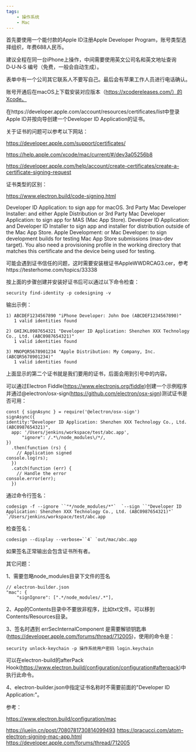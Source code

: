 ```yaml
---
tags:
    - 操作系统
    - Mac
---
```


首先要使用一个能付款的Apple ID注册Apple Developer Program，账号类型选择组织，年费688人民币。

建议全程在同一台iPhone上操作，中间需要使用英文公司名和英文地址查询D‑U‑N‑S 编号（免费，一般会自动生成）。

表单中有一个公司其它联系人不要写自己。最后会有苹果工作人员进行电话确认。



账号开通后在macOS上下载安装对应版本（https://xcodereleases.com/）的Xcode。

在https://developer.apple.com/account/resources/certificates/list中登录Apple ID并按向导创建一个Developer ID Application的证书。

关于证书的问题可以参考以下网站：

https://developer.apple.com/support/certificates/

https://help.apple.com/xcode/mac/current/#/dev3a05256b8

https://developer.apple.com/help/account/create-certificates/create-a-certificate-signing-request



证书类型的区别：

https://www.electron.build/code-signing.html

Developer ID Application: to sign app for macOS.
3rd Party Mac Developer Installer: and either Apple Distribution or 3rd Party Mac Developer Application: to sign app for MAS (Mac App Store).
Developer ID Application: and Developer ID Installer to sign app and installer for distribution outside of the Mac App Store.
Apple Development: or Mac Developer: to sign development builds for testing Mac App Store submissions (mas-dev target). You also need a provisioning profile in the working directory that matches this certificate and the device being used for testing.



可能会遇到证书信任的问题，这时需要安装根证书AppleWWDRCAG3.cer，参考https://testerhome.com/topics/33338



按上面的步骤创建并安装好证书后可以通过以下命令检查：

```
security find-identity -p codesigning -v
```

输出示例：

```
1) ABCDEF1234567890 "iPhone Developer: John Doe (ABCDEF1234567890)"
   1 valid identities found
 
2) GHIJKL0987654321 "Developer ID Application: Shenzhen XXX Technology Co., Ltd. (ABC0987654321)"
   1 valid identities found
 
3) MNOPQR5678901234 "Apple Distribution: My Company, Inc. (ABCQR5678901234)"
   1 valid identities found
```

上面显示的第二个证书就是我们要用的证书，后面会用到引号中的内容。



可以通过Electron Fiddle(https://www.electronjs.org/fiddle)创建一个示例程序并通过@electron/osx-sign(https://github.com/electron/osx-sign)测试证书是否可用：

```
const { signAsync } = require('@electron/osx-sign')
signAsync({
identity:"Developer ID Application: Shenzhen XXX Technology Co., Ltd. (ABC0987654321)",
  app: '/Users/jenkins/workspace/test/abc.app',
      "ignore": /.*\/node_modules\/*/,
})
  .then(function (rs) {
    // Application signed
console.log(rs);
  })
  .catch(function (err) {
    // Handle the error
console.error(err);
  })
```

通过命令行签名：

```
codesign -f --ignore ``"*/node_modules/*"`  `--sign ``"Developer ID Application: Shenzhen XXX Technology Co., Ltd. (ABC0987654321)"`  `/Users/jenkins/workspace/test/abc.app
```

检查签名：

```
codesign --display --verbose=``4` `out/mac/abc.app
```

如果签名正常输出会包含证书所有者。



其它问题：

1、需要忽略node_modules目录下文件的签名

```
// electron-builder.json
"mac": {
    "signIgnore": [".*/node_modules/.*"],
```

2、App的Contents目录中不要放非程序，比如txt文件。可以移到Contents/Resources目录。

3、签名时遇到 errSecInternalComponent 是需要解锁钥匙串(https://developer.apple.com/forums/thread/712005)，使用的命令是：

```
security unlock-keychain -p 操作系统用户密码 login.keychain
```

可以在electron-build的afterPack Hook(https://www.electron.build/configuration/configuration#afterpack)中执行此命令。

4、electron-builder.json中指定证书名称时不需要前面的"Developer ID Application:"。



参考：

https://www.electron.build/configuration/mac

https://juejin.cn/post/7080781730814099493
https://pracucci.com/atom-electron-signing-mac-app.html
https://developer.apple.com/forums/thread/712005